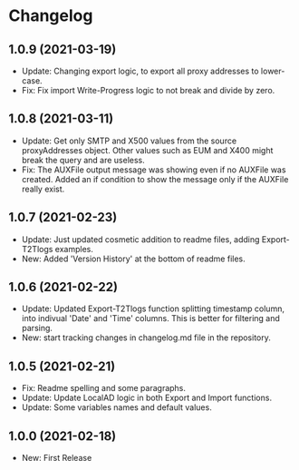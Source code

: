﻿# Changelog
## 1.0.9 (2021-03-19)  
- Update: Changing export logic, to export all proxy addresses to lower-case. 
- Fix: Fix import Write-Progress logic to not break and divide by zero.

## 1.0.8 (2021-03-11)  
- Update: Get only SMTP and X500 values from the source proxyAddresses object. Other values such as EUM and X400 might break the query and are useless.
- Fix: The AUXFile output message was showing even if no AUXFile was created. Added an if condition to show the message only if the AUXFile really exist.

## 1.0.7 (2021-02-23)  
 - Update: Just updated cosmetic addition to readme files, adding Export-T2Tlogs examples.
 - New: Added 'Version History' at the bottom of readme files.

## 1.0.6 (2021-02-22)  
 - Update: Updated Export-T2Tlogs function splitting timestamp column, into indivual 'Date' and 'Time' columns. This is better for filtering and parsing.
 - New: start tracking changes in changelog.md file in the repository.  

## 1.0.5 (2021-02-21)  
 - Fix: Readme spelling and some paragraphs.  
 - Update: Update LocalAD logic in both Export and Import functions.  
 - Update: Some variables names and default values.  

## 1.0.0 (2021-02-18)  
 - New: First Release